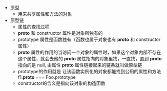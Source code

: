 - 原型
  - 用来共享属性和方法的对象
- 原型链
  - 属性的查找过程
  - __proto__ 和 constructor 属性是对象所独有的
  - prototype 属性是函数独有（函数也属于对象也有 __proto__ 和 constructor属性）
  - __proto__ 属性的作用的当访问一个对象的属性时，如果这个对象内部不存在这个属性，就会去他的 __proto__ 属性指向的对象里找，一直找，直到 __proto__ 指向的是 null, 由属性 __proto__ 属性链接起来的链条就叫做原型链
  - prototype的作用就是 让该函数实例化的对象都能找到公用的属性和方法 f1.__proto__ === Foo.prototype
  - constructor的含义是指向该对象的构造函数